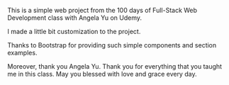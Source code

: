 This is a simple web project from the 100 days of Full-Stack Web Development class with Angela Yu on Udemy.

I made a little bit customization to the project.

Thanks to Bootstrap for providing such simple components and section examples.

Moreover, thank you Angela Yu. Thank you for everything that you taught me in this class. May you blessed with love and grace every day.
